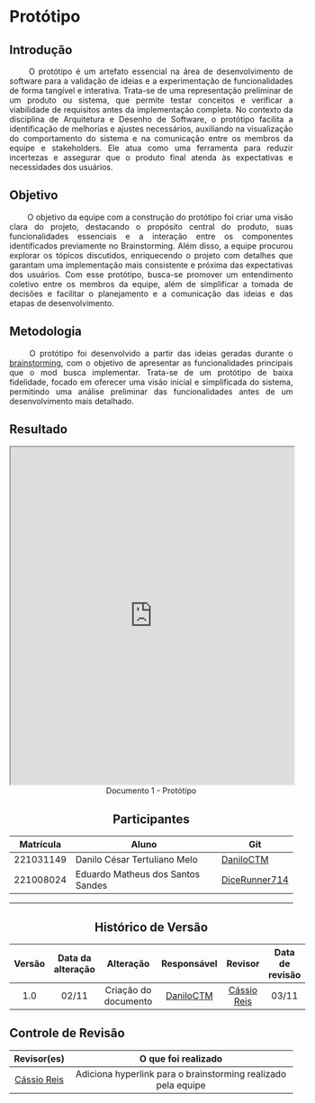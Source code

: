 # Protótipo

## Introdução

<div align="justify">&emsp;&emsp;
O protótipo é um artefato essencial na área de desenvolvimento de software para a validação de ideias e a experimentação de funcionalidades de forma tangível e interativa. Trata-se de uma representação preliminar de um produto ou sistema, que permite testar conceitos e verificar a viabilidade de requisitos antes da implementação completa. No contexto da disciplina de Arquitetura e Desenho de Software, o protótipo facilita a identificação de melhorias e ajustes necessários, auxiliando na visualização do comportamento do sistema e na comunicação entre os membros da equipe e stakeholders. Ele atua como uma ferramenta para reduzir incertezas e assegurar que o produto final atenda às expectativas e necessidades dos usuários.
</div>

## Objetivo

<div align="justify">&emsp;&emsp;
O objetivo da equipe com a construção do protótipo foi criar uma visão clara do projeto, destacando o propósito central do produto, suas funcionalidades essenciais e a interação entre os componentes identificados previamente no Brainstorming. Além disso, a equipe procurou explorar os tópicos discutidos, enriquecendo o projeto com detalhes que garantam uma implementação mais consistente e próxima das expectativas dos usuários. Com esse protótipo, busca-se promover um entendimento coletivo entre os membros da equipe, além de simplificar a tomada de decisões e facilitar o planejamento e a comunicação das ideias e das etapas de desenvolvimento.
</div>

## Metodologia

<div align="justify">&emsp;&emsp;
O protótipo foi desenvolvido a partir das ideias geradas durante o <a href="#/Base/Design_Sprint/brainstorming.md">brainstorming</a>, com o objetivo de apresentar as funcionalidades principais que o mod busca implementar. Trata-se de um protótipo de baixa fidelidade, focado em oferecer uma visão inicial e simplificada do sistema, permitindo uma análise preliminar das funcionalidades antes de um desenvolvimento mais detalhado.
</div>

## Resultado

<center>
<iframe src="https://unbarqdsw2024-2.github.io/2024.2_G1_Logic_Thinkering_Entrega_01/assets/prototipo.pdf" width="100%" height="600px"></iframe>
Documento 1 - Protótipo
</center>

<center>

## Participantes

</center>

<div style="margin: 0 auto; width: fit-content;">

| Matrícula | Aluno                             | Git                                               |
| --------- | --------------------------------- | ------------------------------------------------- |
| 221031149 | Danilo César Tertuliano Melo      | [DaniloCTM](https://github.com/daniloctm)         |
| 221008024 | Eduardo Matheus dos Santos Sandes | [DiceRunner714](https://github.com/DiceRunner714) |

</div>

---

<center>

## Histórico de Versão

</center>

<div style="margin: 0 auto; width: fit-content;">

| Versão | Data da alteração |      Alteração       |                Responsável                |                  Revisor                   | Data de revisão |
| :----: | :---------------: | :------------------: | :---------------------------------------: | :----------------------------------------: | :-------------: |
|  1.0   |       02/11       | Criação do documento | [DaniloCTM](https://github.com/daniloctm) | [Cássio Reis](https://github.com/csreis72) |      03/11      |

</div>



## Controle de Revisão


|                Revisor(es)                 |                      O que foi realizado                      |
| :----------------------------------------: | :-----------------------------------------------------------: |
| [Cássio Reis](https://github.com/csreis72) | Adiciona hyperlink para o brainstorming realizado pela equipe |


